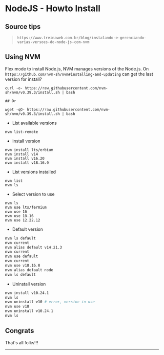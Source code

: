 # NodeJS - Howto Install

## Source tips

> `https://www.treinaweb.com.br/blog/instalando-e-gerenciando-varias-versoes-do-node-js-com-nvm`

## Using NVM

Flex mode to install Node.js, NVM manages versions of the Node.js. On `https://github.com/nvm-sh/nvm#installing-and-updating` can get the last version for install?

```shell
curl -o- https://raw.githubusercontent.com/nvm-sh/nvm/v0.39.3/install.sh | bash

## Or

wget -qO- https://raw.githubusercontent.com/nvm-sh/nvm/v0.39.3/install.sh | bash
```

- List available versions

```shell
nvm list-remote
```

- Install version

```shell
nvm install lts/erbium
nvm install v14
nvm install v16.20
nvm install v18.16.0
```

- List versions installed

```shell
nvm list
nvm ls
```

- Select version to use

```shell
nvm ls
nvm use lts/fermium
nvm use 16
nvm use 18.16
nvm use 12.22.12
```

- Default version

```sh
nvm ls default
nvm current
nvm alias default v14.21.3
nvm current
nvm use default
nvm current
nvm use v18.16.0
nvm alias default node
nvm ls default
```

- Uninstall version

```sh
nvm install v10.24.1
nvm ls
nvm uninstall v10 # error, version in use
nvm use v18
nvm uninstall v10.24.1
nvm ls
```

## Congrats

That's all folks!!!
___
